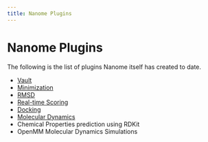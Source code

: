 ```yaml
---
title: Nanome Plugins
---
```


# Nanome Plugins

The following is the list of plugins Nanome itself has created to date.

- [Vault](vault.md)
- [Minimization](minimization.md)
- [RMSD](rmsd.md)
- [Real-time Scoring](realtimescoring.md)
- [Docking](docking.md)
- [Molecular Dynamics](moleculardynamics.md)
- Chemical Properties prediction using RDKit
- OpenMM Molecular Dynamics Simulations
